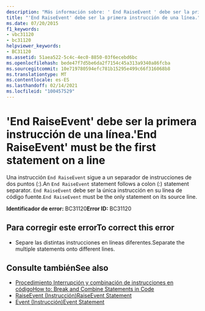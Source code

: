 ```yaml
---
description: "Más información sobre: ' End RaiseEvent ' debe ser la primera instrucción de una línea"
title: "'End RaiseEvent' debe ser la primera instrucción de una línea."
ms.date: 07/20/2015
f1_keywords:
- vbc31120
- bc31120
helpviewer_keywords:
- BC31120
ms.assetid: 51aea522-5c4c-4ec0-8850-03f6ecebd6bc
ms.openlocfilehash: bede47f7d5be6da2f7154c45a313a9340a86fcba
ms.sourcegitcommit: 10e719780594efc781b15295e499c66f316068b8
ms.translationtype: MT
ms.contentlocale: es-ES
ms.lasthandoff: 02/14/2021
ms.locfileid: "100457529"
---
```

# <a name="end-raiseevent-must-be-the-first-statement-on-a-line"></a><span data-ttu-id="cc494-103">'End RaiseEvent' debe ser la primera instrucción de una línea.</span><span class="sxs-lookup"><span data-stu-id="cc494-103">'End RaiseEvent' must be the first statement on a line</span></span>

<span data-ttu-id="cc494-104">Una instrucción `End RaiseEvent` sigue a un separador de instrucciones de dos puntos (:).</span><span class="sxs-lookup"><span data-stu-id="cc494-104">An `End RaiseEvent` statement follows a colon (:) statement separator.</span></span> <span data-ttu-id="cc494-105">`End RaiseEvent` debe ser la única instrucción en su línea de código fuente.</span><span class="sxs-lookup"><span data-stu-id="cc494-105">`End RaiseEvent` must be the only statement on its source line.</span></span>  
  
 <span data-ttu-id="cc494-106">**Identificador de error:** BC31120</span><span class="sxs-lookup"><span data-stu-id="cc494-106">**Error ID:** BC31120</span></span>  
  
## <a name="to-correct-this-error"></a><span data-ttu-id="cc494-107">Para corregir este error</span><span class="sxs-lookup"><span data-stu-id="cc494-107">To correct this error</span></span>  
  
- <span data-ttu-id="cc494-108">Separe las distintas instrucciones en líneas diferentes.</span><span class="sxs-lookup"><span data-stu-id="cc494-108">Separate the multiple statements onto different lines.</span></span>  
  
## <a name="see-also"></a><span data-ttu-id="cc494-109">Consulte también</span><span class="sxs-lookup"><span data-stu-id="cc494-109">See also</span></span>

- [<span data-ttu-id="cc494-110">Procedimiento Interrupción y combinación de instrucciones en código</span><span class="sxs-lookup"><span data-stu-id="cc494-110">How to: Break and Combine Statements in Code</span></span>](../programming-guide/program-structure/how-to-break-and-combine-statements-in-code.md)
- [<span data-ttu-id="cc494-111">RaiseEvent (Instrucción)</span><span class="sxs-lookup"><span data-stu-id="cc494-111">RaiseEvent Statement</span></span>](../language-reference/statements/raiseevent-statement.md)
- [<span data-ttu-id="cc494-112">Event (Instrucción)</span><span class="sxs-lookup"><span data-stu-id="cc494-112">Event Statement</span></span>](../language-reference/statements/event-statement.md)
